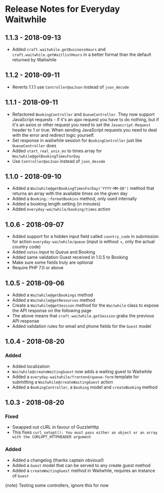 # Release Notes for Everyday Waitwhile

## 1.1.3 - 2018-09-13
- Added `craft.waitwhile.getBusinessHours` and `craft.waitwhile.getWaitlistHours` in a better format than the default returned by Waitwhile

## 1.1.2 - 2018-09-11
- Reverts 1.1.1 use `Controller@asJson` instead of `json_decode`

## 1.1.1 - 2018-09-11
- Refactored `BookingController` and `QueueController`. They now support JavaScript requests - if it's an ajax request you have to do nothing, 
but if it's an axios or other request you need to set the `Javascript-Request` header to 1 or true. 
When sending JavaScript requests you need to deal with the error and redirect logic yourself.
- Set response in waitwhile session for `BookingController` just like `QueueController` does
- Added `start_real_unix_ms` to times array for `Waitwhile@getBookingTimesForDay`
- Use `Controller@asJson` instead of `json_decode`

## 1.1.0 - 2018-09-10
- Added a `Waitwhile@getBookingTimesForDay('YYYY-MM-DD')` method that returns an array with the available times on the given day
- Added a `Booking::formatBookins` method, only used internally
- Added a booking length setting (in minutes)
- Added `everyday-waitwhile/booking/times` action

## 1.0.6 - 2018-09-07
- Added support for a hidden input field called `country_code` in submission for action `everyday-waitwhile/queue`
(input is without +, only the actual country code) 
- Added `notes` input to Queue and Booking
- Added same validation Guest received in 1.0.5 to Booking
- Make sure some fields truly are optional
- Require PHP 7.0 or above

## 1.0.5 - 2018-09-06
- Added a `Waitwhile@getBookings` method
- Added a `Waitwhile@getResources` method
- Create a `Waitwhile@getSession` method for the `Waitwhile` class to expose the API response on the following page
- The above means that `craft.waitwhile.getSession` grabs the previous API response
- Added validation rules for email and phone fields for the `Guest` model

## 1.0.4 - 2018-08-20

### Added
- Added localization
- `Waitwhile@createWaitingGuest` now adds a waiting guest to Waitwhile
- Added a `everyday-waitwhile/frontend/queue-form` template for submitting a `Waitwhile@createWaitingGuest` action
- Added a `BookingController`, a `Booking` model and `createBooking` method 

## 1.0.3 - 2018-08-20

### Fixed
- Swapped out cURL in favour of GuzzleHttp
- This fixes `curl_setopt(): You must pass either an object or an array with the CURLOPT_HTTPHEADER argument`

### Added
- Added a changelog (thanks captain obvious!)
- Added a `Guest` model that can be served to any create guest method
- Added a `createWaitingGuest` method in Waitwhile, requires an instance of `Guest`

{note} Testing some controllers, ignore this for now